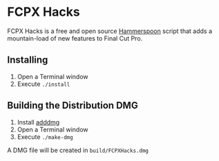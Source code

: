 # FCPX Hacks

FCPX Hacks is a free and open source [Hammerspoon](http://www.hammerspoon.org) script that adds a mountain-load of new features to Final Cut Pro.

## Installing

1. Open a Terminal window
2. Execute `./install`

## Building the Distribution DMG

1. Install [adddmg](https://github.com/LinusU/node-appdmg)
2. Open a Terminal window
3. Execute `./make-dmg`

A DMG file will be created in `build/FCPXHacks.dmg`
